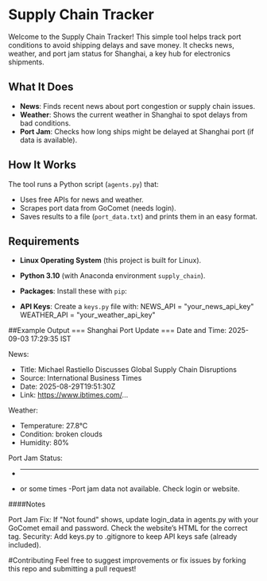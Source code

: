 # Supply Chain Tracker

Welcome to the Supply Chain Tracker! This simple tool helps track port conditions to avoid shipping delays and save money. It checks news, weather, and port jam status for Shanghai, a key hub for electronics shipments.

## What It Does
- **News**: Finds recent news about port congestion or supply chain issues.
- **Weather**: Shows the current weather in Shanghai to spot delays from bad conditions.
- **Port Jam**: Checks how long ships might be delayed at Shanghai port (if data is available).

## How It Works
The tool runs a Python script (`agents.py`) that:
- Uses free APIs for news and weather.
- Scrapes port data from GoComet (needs login).
- Saves results to a file (`port_data.txt`) and prints them in an easy format.

## Requirements
- **Linux Operating System** (this project is built for Linux).
- **Python 3.10** (with Anaconda environment `supply_chain`).
- **Packages**: Install these with `pip`:

- **API Keys**: Create a `keys.py` file with:
NEWS_API = "your_news_api_key"
WEATHER_API = "your_weather_api_key"

##Example Output
=== Shanghai Port Update ===
Date and Time: 2025-09-03 17:29:35 IST

News:
  - Title: Michael Rastiello Discusses Global Supply Chain Disruptions
  - Source: International Business Times
  - Date: 2025-08-29T19:51:30Z
  - Link: https://www.ibtimes.com/...

Weather:
  - Temperature: 27.8°C
  - Condition: broken clouds
  - Humidity: 80%

Port Jam Status:
  - __________________________
  - or some times
  -Port jam data not available. Check login or website.

####Notes

Port Jam Fix: If "Not found" shows, update login_data in agents.py with your GoComet email and password. Check the website’s HTML for the correct tag.
Security: Add keys.py to .gitignore to keep API keys safe (already included).

#Contributing
Feel free to suggest improvements or fix issues by forking this repo and submitting a pull request!
